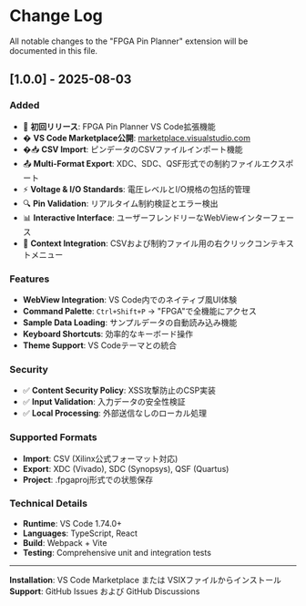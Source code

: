 # Change Log

All notable changes to the "FPGA Pin Planner" extension will be documented in this file.

## [1.0.0] - 2025-08-03

### Added
- 🎉 **初回リリース**: FPGA Pin Planner VS Code拡張機能
- � **VS Code Marketplace公開**: [marketplace.visualstudio.com](https://marketplace.visualstudio.com/items?itemName=MameMame777.fpga-pin-planner)
- �📥 **CSV Import**: ピンデータのCSVファイルインポート機能
- 📤 **Multi-Format Export**: XDC、SDC、QSF形式での制約ファイルエクスポート
- ⚡ **Voltage & I/O Standards**: 電圧レベルとI/O規格の包括的管理
- 🔍 **Pin Validation**: リアルタイム制約検証とエラー検出
- 📊 **Interactive Interface**: ユーザーフレンドリーなWebViewインターフェース
- 🎯 **Context Integration**: CSVおよび制約ファイル用の右クリックコンテキストメニュー

### Features
- **WebView Integration**: VS Code内でのネイティブ風UI体験
- **Command Palette**: `Ctrl+Shift+P` → "FPGA"で全機能にアクセス
- **Sample Data Loading**: サンプルデータの自動読み込み機能
- **Keyboard Shortcuts**: 効率的なキーボード操作
- **Theme Support**: VS Codeテーマとの統合

### Security
- ✅ **Content Security Policy**: XSS攻撃防止のCSP実装
- ✅ **Input Validation**: 入力データの安全性検証
- ✅ **Local Processing**: 外部送信なしのローカル処理

### Supported Formats
- **Import**: CSV (Xilinx公式フォーマット対応)
- **Export**: XDC (Vivado), SDC (Synopsys), QSF (Quartus)
- **Project**: .fpgaproj形式での状態保存

### Technical Details
- **Runtime**: VS Code 1.74.0+
- **Languages**: TypeScript, React
- **Build**: Webpack + Vite
- **Testing**: Comprehensive unit and integration tests

---

**Installation**: VS Code Marketplace または VSIXファイルからインストール
**Support**: GitHub Issues および GitHub Discussions
